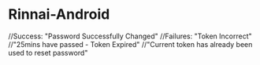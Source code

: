 # Rinnai-Android

//Success: "Password Successfully Changed"
//Failures: "Token Incorrect"
//"25mins have passed - Token Expired"
//"Current token has already been used to reset password"
